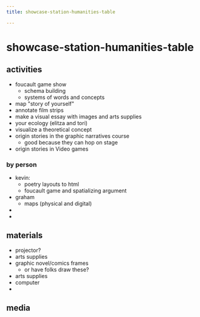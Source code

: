```yaml
---
title: showcase-station-humanities-table

---
```


# showcase-station-humanities-table

## activities
* foucault game show
    * schema building
    * systems of words and concepts
* map "story of yourself"
* annotate film strips
* make a visual essay with images and arts supplies
* your ecology (elitza and tori)
* visualize a theoretical concept
* origin stories in the graphic narratives course
    * good because they can hop on stage
* origin stories in Video games

### by person

- kevin: 
    - poetry layouts to html
    - foucault game and spatializing argument
- graham
    - maps (physical and digital)
- 
- 

## materials
* projector?
* arts supplies
* graphic novel/comics frames
    * or have folks draw these?
* arts supplies
* computer
* 

## media
